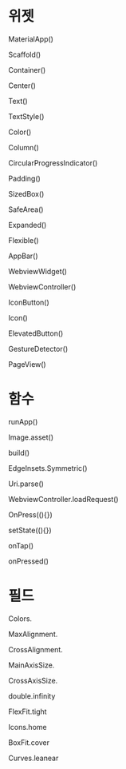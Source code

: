 # 위젯

MaterialApp()

Scaffold()

Container()

Center()

Text()

TextStyle()

Color()

Column()

CircularProgressIndicator()

Padding()

SizedBox()

SafeArea()

Expanded()

Flexible()

AppBar()

WebviewWidget()

WebviewController()

IconButton()

Icon()

ElevatedButton()

GestureDetector()

PageView()


# 함수

runApp()

Image.asset()

build()

EdgeInsets.Symmetric()

Uri.parse()

WebviewController.loadRequest()

OnPress((){})

setState((){})

onTap()

onPressed()


# 필드

Colors.

MaxAlignment.

CrossAlignment.

MainAxisSize.

CrossAxisSize.

double.infinity

FlexFit.tight

Icons.home

BoxFit.cover

Curves.leanear
